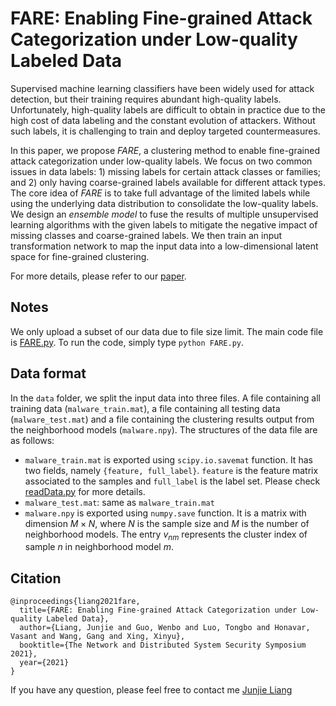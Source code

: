 # FARE: Enabling Fine-grained Attack Categorization under Low-quality Labeled Data

Supervised machine learning classifiers have been widely used for attack detection, but their training requires abundant high-quality labels. Unfortunately, high-quality labels are difficult to obtain in practice due to the high cost of data labeling and the constant evolution of attackers. Without such labels, it is challenging to train and deploy targeted countermeasures.

In this paper, we propose *FARE*, a clustering method to enable fine-grained attack categorization under low-quality labels. We focus on two common issues in data labels: 1) missing labels for certain attack classes or families; and 2) only having coarse-grained labels available for different attack types. The core idea of *FARE* is to take full advantage of the limited labels while using the underlying data distribution to consolidate the low-quality labels. We design an *ensemble model* to fuse the results of multiple unsupervised learning algorithms with the given labels to mitigate the negative impact of missing classes and coarse-grained labels. We then train an input transformation network to map the input data into a low-dimensional latent space for fine-grained clustering. 

For more details, please refer to our [paper](./ndss21.pdf).

## Notes

We only upload a subset of our data due to file size limit. The main code file is [FARE.py](./FARE.py). To run the code, simply type `python FARE.py`.

## Data format

In the `data` folder, we split the input data into three files. A file containing all training data (`malware_train.mat`), a file containing all testing data (`malware_test.mat`) and a file containing the clustering results output from the neighborhood models (`malware.npy`). The structures of the data file are as follows:

* `malware_train.mat` is exported using `scipy.io.savemat` function. It has two fields, namely `{feature, full_label}`. `feature` is the feature matrix associated to the samples and `full_label` is the label set. Please check [readData.py](./readData.py) for more details.
* `malware_test.mat`: same as `malware_train.mat`
* `malware.npy` is exported using `numpy.save` function. It is a matrix with dimension $M\times N$, where $N$ is the sample size and $M$ is the number of neighborhood models. The entry $v_{nm}$ represents the cluster index of sample $n$ in neighborhood model $m$.

## Citation

```
@inproceedings{liang2021fare,
  title={FARE: Enabling Fine-grained Attack Categorization under Low-quality Labeled Data},
  author={Liang, Junjie and Guo, Wenbo and Luo, Tongbo and Honavar, Vasant and Wang, Gang and Xing, Xinyu},
  booktitle={The Network and Distributed System Security Symposium 2021},
  year={2021}
}
```

If you have any question, please feel free to contact me [Junjie Liang](mailto:jul672@ist.psu.edu)

